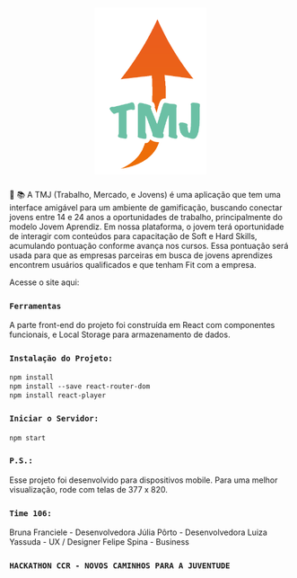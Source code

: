 <h1 align="center">
    <img alt="DevRadar" title="#logo-TMJ" src="./src/images/tmj.png" width="200px" />
</h1>

📱 📚 A TMJ (Trabalho, Mercado, e Jovens) é uma aplicação que tem uma interface
amigável para um ambiente de gamificação, buscando conectar jovens entre 14 e 24 anos a oportunidades de trabalho, principalmente do modelo Jovem Aprendiz.
Em nossa plataforma, o jovem terá oportunidade de interagir com conteúdos para capacitação de Soft e Hard Skills, acumulando pontuação conforme avança nos cursos.
Essa pontuação será usada para que as empresas parceiras em busca de jovens aprendizes encontrem usuários qualificados e que tenham Fit com a empresa.

Acesse o site aqui:

### `Ferramentas`

A parte front-end do projeto foi construída em React com componentes funcionais, e Local Storage para armazenamento de dados.

### `Instalação do Projeto:`

```
npm install
npm install --save react-router-dom
npm install react-player
```
### `Iniciar o Servidor:`

```
npm start
```

### `P.S.:`
Esse projeto foi desenvolvido para dispositivos mobile. Para uma melhor visualização, rode com telas de 377 x 820.

### `Time 106:`
Bruna Franciele - Desenvolvedora
Júlia Pôrto - Desenvolvedora
Luiza Yassuda - UX / Designer
Felipe Spina - Business

### `HACKATHON CCR - NOVOS CAMINHOS PARA A JUVENTUDE`

